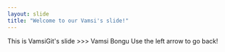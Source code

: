 ```yaml
---
layout: slide
title: "Welcome to our Vamsi's slide!"
---
```

This is VamsiGit's slide >>> Vamsi Bongu
Use the left arrow to go back!

